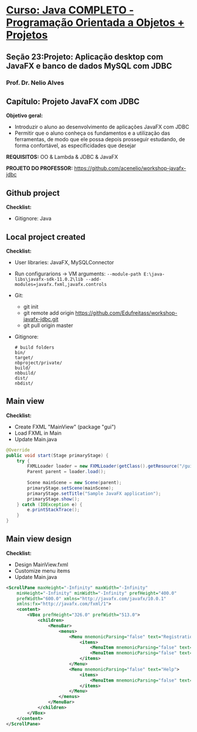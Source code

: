 # [Curso: Java COMPLETO - Programação Orientada a Objetos + Projetos](https://www.udemy.com/course/java-curso-completo/)

## Seção 23:Projeto: Aplicação desktop com JavaFX e banco de dados MySQL com JDBC

### Prof. Dr. Nelio Alves

## Capítulo: Projeto JavaFX com JDBC

**Objetivo geral:**
- Introduzir o aluno ao desenvolvimento de aplicações JavaFX com JDBC
- Permitir que o aluno conheça os fundamentos e a utilização das ferramentas, de modo que ele possa
depois prosseguir estudando, de forma confortável, as especificidades que desejar

**REQUISITOS:** OO & Lambda & JDBC & JavaFX

**PROJETO DO PROFESSOR:** https://github.com/acenelio/workshop-javafx-jdbc

## Github project

**Checklist:**
- Gitignore: Java

## Local project created

**Checklist:**
- User libraries: JavaFX, MySQLConnector
- Run configurarions -> VM arguments:
`--module-path E:\java-libs\javafx-sdk-11.0.2\lib --add-modules=javafx.fxml,javafx.controls`
- Git:
  - git init
  - git remote add origin https://github.com/Edufreitass/workshop-javafx-jdbc.git
  - git pull origin master
- Gitignore:
    
      # build folders
      bin/
      target/
      nbproject/private/
      build/
      nbbuild/
      dist/
      nbdist/

## Main view

**Checklist:**
- Create FXML "MainView" (package "gui")
- Load FXML in Main
- Update Main.java

```java
@Override
public void start(Stage primaryStage) {
    try {
        FXMLLoader loader = new FXMLLoader(getClass().getResource("/gui/MainView.fxml"));
        Parent parent = loader.load();
        
        Scene mainScene = new Scene(parent);
        primaryStage.setScene(mainScene);
        primaryStage.setTitle("Sample JavaFX application");
        primaryStage.show();
    } catch (IOException e) {
        e.printStackTrace();
    }
}
```

## Main view design

**Checklist:**
- Design MainView.fxml
- Customize menu items
- Update Main.java

```xml
<ScrollPane maxHeight="-Infinity" maxWidth="-Infinity"
	minHeight="-Infinity" minWidth="-Infinity" prefHeight="400.0"
	prefWidth="600.0" xmlns="http://javafx.com/javafx/10.0.1"
	xmlns:fx="http://javafx.com/fxml/1">
	<content>
		<VBox prefHeight="326.0" prefWidth="513.0">
			<children>
				<MenuBar>
					<menus>
						<Menu mnemonicParsing="false" text="Registration">
							<items>
								<MenuItem mnemonicParsing="false" text="Seller" />
								<MenuItem mnemonicParsing="false" text="Departments" />
							</items>
						</Menu>
						<Menu mnemonicParsing="false" text="Help">
							<items>
								<MenuItem mnemonicParsing="false" text="About" />
							</items>
						</Menu>
					</menus>
				</MenuBar>
			</children>
		</VBox>
	</content>
</ScrollPane>
```
